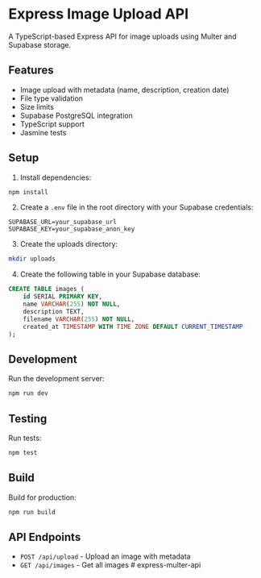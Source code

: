 # Express Image Upload API

A TypeScript-based Express API for image uploads using Multer and Supabase storage.

## Features

- Image upload with metadata (name, description, creation date)
- File type validation
- Size limits
- Supabase PostgreSQL integration
- TypeScript support
- Jasmine tests

## Setup

1. Install dependencies:
```bash
npm install
```

2. Create a `.env` file in the root directory with your Supabase credentials:
```
SUPABASE_URL=your_supabase_url
SUPABASE_KEY=your_supabase_anon_key
```

3. Create the uploads directory:
```bash
mkdir uploads
```

4. Create the following table in your Supabase database:
```sql
CREATE TABLE images (
    id SERIAL PRIMARY KEY,
    name VARCHAR(255) NOT NULL,
    description TEXT,
    filename VARCHAR(255) NOT NULL,
    created_at TIMESTAMP WITH TIME ZONE DEFAULT CURRENT_TIMESTAMP
);
```

## Development

Run the development server:
```bash
npm run dev
```

## Testing

Run tests:
```bash
npm test
```

## Build

Build for production:
```bash
npm run build
```

## API Endpoints

- `POST /api/upload` - Upload an image with metadata
- `GET /api/images` - Get all images
#   e x p r e s s - m u l t e r - a p i  
 